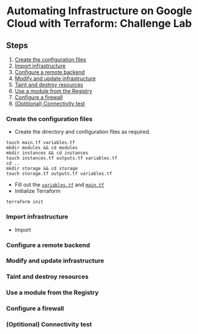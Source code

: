 <h1 align='center'>Automating Infrastructure on Google Cloud with Terraform: Challenge Lab</h1>

<h2> Steps </h2>

1. [Create the configuration files](#1)
1. [Import infrastructure](#2)
1. [Configure a remote backend](#3)
1. [Modify and update infrastructure](#4)
1. [Taint and destroy resources](#5)
1. [Use a module from the Registry](#6)
1. [Configure a firewall](#7)
1. [(Optitional) Connectivity test](#8)

<h3 id=1>Create the configuration files</h3>

* Create the directory and configuration files as required.
```
touch main.tf variables.tf
mkdir modules && cd modules
mkdir instances && cd instances
touch instances.tf outputs.tf variables.tf
cd ..
mkdir storage && cd storage
touch storage.tf outputs.tf variables.tf
```
* Fill out the [`variables.tf`]((../../tree/main/Automating%20Infrastructure%20(Terraform))/variables.tf) and [`main.tf`]((../../tree/main/Automating%20Infrastructure%20(Terraform))/main.tf) 
* Initialize Terraform
```
terraform init
```

<h3 id=2>Import infrastructure</h3>

* Import 

<h3 id=3>Configure a remote backend</h3>
<h3 id=4>Modify and update infrastructure</h3>
<h3 id=5>Taint and destroy resources</h3>
<h3 id=6>Use a module from the Registry</h3>
<h3 id=7>Configure a firewall</h3>
<h3 id=8>(Optitional) Connectivity test</h3>

